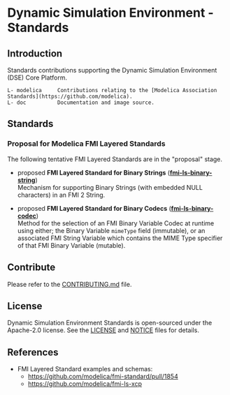 <!--
Copyright 2023 Robert Bosch GmbH

SPDX-License-Identifier: Apache-2.0
-->

# Dynamic Simulation Environment - Standards


## Introduction

Standards contributions supporting the Dynamic Simulation Environment (DSE) Core Platform.

```
L- modelica     Contributions relating to the [Modelica Association Standards](https://github.com/modelica).
L- doc          Documentation and image source.
```


## Standards

### Proposal for Modelica FMI Layered Standards

The following tentative FMI Layered Standards are in the "proposal" stage.

* proposed **FMI Layered Standard for Binary Strings** (**[fmi-ls-binary-string](modelica/fmi-ls-binary-string/README.md)**)\
  Mechanism for supporting Binary Strings (with embedded NULL characters) in an FMI 2 String.

* proposed **FMI Layered Standard for Binary Codecs** (**[fmi-ls-binary-codec](modelica/fmi-ls-binary-codec/README.md)**)\
  Method for the selection of an FMI Binary Variable Codec at runtime using either; the Binary Variable `mimeType` field (immutable), or an associated FMI String Variable which contains the MIME Type specifier of that FMI Binary Variable (mutable).

## Contribute

Please refer to the [CONTRIBUTING.md](./CONTRIBUTING.md) file.



## License

Dynamic Simulation Environment Standards is open-sourced under the Apache-2.0 license.
See the [LICENSE](LICENSE) and [NOTICE](./NOTICE) files for details.



## References

* FMI Layered Standard examples and schemas:
  * https://github.com/modelica/fmi-standard/pull/1854
  * https://github.com/modelica/fmi-ls-xcp
